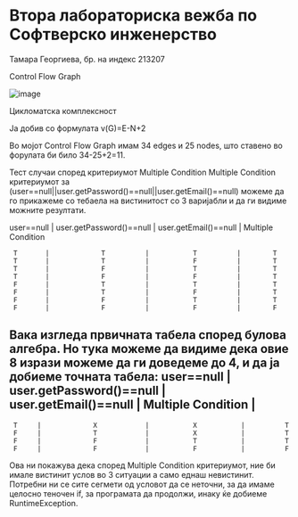 # Втора лабораториска вежба по Софтверско инженерство

Тамара Георгиева, бр. на индекс 213207

Control Flow Graph

![image](https://github.com/TamaraGeorgieva/SI_2023_lab2_213207/assets/128751939/122889d2-a79b-479f-b77c-ff7a3519ba3d)

Цикломатска комплексност

Ја добив со формулата v(G)=E-N+2

Во мојот Сontrol Flow Graph имам 34 edges и 25 nodes, што ставено во форулата би било 34-25+2=11.


Тест случаи според критериумот Multiple Condition
Multiple Condition критериумот за (user==null||user.getPassword()==null||user.getEmail()==null) можеме да го прикажеме со тебаела на вистинитост со 3 варијабли и да ги видиме можните резултати.

user==null | user.getPassword()==null | user.getEmail()==null | Multiple Condition 

     T       |             T          |           T          |        T           
     T       |             T          |           F          |        T           
     T       |             F          |           T          |        T           
     T       |             F          |           F          |        T           
     F       |             T          |           T          |        T           
     F       |             T          |           F          |        T           
     F       |             F          |           T          |        T           
     F       |             F          |           F          |        F   
     
Вака изгледа првичната табела според булова алгебра.
Но тука можеме да видиме дека овие 8 изрази можеме да ги доведеме до 4, и да ја добиеме точната табела:
user==null | user.getPassword()==null | user.getEmail()==null | Multiple Condition |
------------------------------------------------------------------------------------
     T     |             Х            |           Х           |          T           
     F     |             T            |           X           |          T                    
     F     |             F            |           T           |          T           
     F     |             F            |           F           |          F          
  
Ова ни покажува дека според Multiple Condition критериумот, ние би имале вистинит услов во 3 ситуации а само еднаш невистинит. Потребни ни се сите сегмети од условот да се неточни, за да имаме целосно теночен if, за програмата да продолжи, инаку ќе добиеме  RuntimeException.
